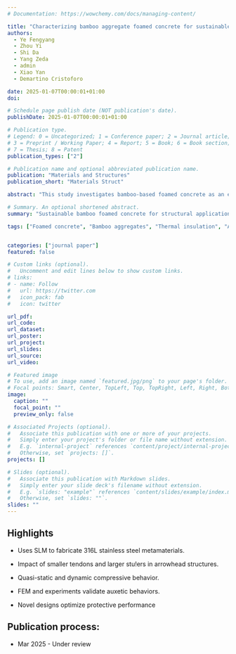 ```yaml
---
# Documentation: https://wowchemy.com/docs/managing-content/

title: "Characterizing bamboo aggregate foamed concrete for sustainable construction: thermal, acoustic, mechanical, and environmental aspects"
authors:
  - Ye Fengyang
  - Zhou Yi
  - Shi Da
  - Yang Zeda
  - admin
  - Xiao Yan
  - Demartino Cristoforo

date: 2025-01-07T00:00:01+01:00 
doi: 

# Schedule page publish date (NOT publication's date).
publishDate: 2025-01-07T00:00:01+01:00

# Publication type.
# Legend: 0 = Uncategorized; 1 = Conference paper; 2 = Journal article;
# 3 = Preprint / Working Paper; 4 = Report; 5 = Book; 6 = Book section;
# 7 = Thesis; 8 = Patent
publication_types: ["2"]

# Publication name and optional abbreviated publication name.
publication: "Materials and Structures"
publication_short: "Materials Struct"

abstract: "This study investigates bamboo-based foamed concrete as an eco-friendly alternative to conventional foamed concrete, aiming to evaluate its feasibility and performance. The primary objectives were to determine how the partial replacement of sand with bamboo aggregates at various substitution ratios (1.25.%, 2.5%, and 5%) and particle sizes (fine, medium, and coarse) affects thermal insulation, acoustic performance, and mechanical strength. Bamboo aggregates were produced from recycled residuals obtained during engineered bamboo panel manufacturing, promoting sustainability and waste reduction. Ten concrete mixes were tested, incorporating different proportions and sizes of bamboo aggregates. Comprehensive experiments included assessments of density, water absorption, microstructure analysis (SEM), thermal conductivity, sound insulation and absorption, compressive strength, and flexural behavior. The environmental impact was evaluated through a comparative carbon footprint analysis. Bamboo-based foamed concrete exhibited densities between 1003 and 1351 kg/m3, compressive strengths up to 11.45 MPa, and flexural strengths up to 2.61 MPa, suitable for non-load-bearing and moderate structural applications. Thermal conductivity ranged from 0.165 and 0.212 W/m· K, demonstrating superior insulation properties compared to traditional foamed concrete. Acoustic performance improved notably with Noise Reduction Coefficient (NRC) values reaching 0.31, although Sound Transmission Loss (ST L) was modest. Bamboo-based foamed concrete provides a promising sustainable alternative construction material, effectively balancing lightweight characteristics, satisfactory mechanical performance, improved thermal insulation, and enhanced acoustic properties. Further optimization is suggested to improve acoustic insulation performance for broader practical applications."

# Summary. An optional shortened abstract.
summary: "Sustainable bamboo foamed concrete for structural applications; mechanical, thermal, acoustic, and environmental analyses"

tags: ["Foamed concrete", "Bamboo aggregates", "Thermal insulation", "Acoustic properties", "Mechanical performance"]


categories: ["journal paper"]
featured: false

# Custom links (optional).
#   Uncomment and edit lines below to show custom links.
# links:
# - name: Follow
#   url: https://twitter.com
#   icon_pack: fab
#   icon: twitter

url_pdf: 
url_code:
url_dataset:
url_poster:
url_project:
url_slides:
url_source:
url_video:

# Featured image
# To use, add an image named `featured.jpg/png` to your page's folder. 
# Focal points: Smart, Center, TopLeft, Top, TopRight, Left, Right, BottomLeft, Bottom, BottomRight.
image:
  caption: ""
  focal_point: ""
  preview_only: false

# Associated Projects (optional).
#   Associate this publication with one or more of your projects.
#   Simply enter your project's folder or file name without extension.
#   E.g. `internal-project` references `content/project/internal-project/index.md`.
#   Otherwise, set `projects: []`.
projects: []

# Slides (optional).
#   Associate this publication with Markdown slides.
#   Simply enter your slide deck's filename without extension.
#   E.g. `slides: "example"` references `content/slides/example/index.md`.
#   Otherwise, set `slides: ""`.
slides: ""
---
```










## **Highlights**

*  Uses SLM to fabricate 316L stainless steel metamaterials.

*  Impact of smaller tendons and larger stu!ers in arrowhead structures.

*  Quasi-static and dynamic compressive behavior.

*  FEM and experiments validate auxetic behaviors.

*  Novel designs optimize protective performance





## **Publication process:**

- Mar 2025 - Under review